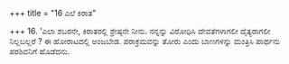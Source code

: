 +++
title = "16 ಎಲೆ ಕಿರಾತ"

+++
16. 'ಎಲಾ ಶಬರನೇ, ಕಿರಾತರಲ್ಲಿ ಶ್ರೇಷ್ಠನೇ ನೀನು. ನನ್ನನ್ನು ವಿರೋಧಿಸಿ ದೇವತೆಗಳಾಗಲೀ ದೈತ್ಯರಾಗಲೀ ನಿಲ್ಲಬಲ್ಲರೆ ? ಈ ಹೋರಾಟದಲ್ಲಿ ಅಂಜಬೇಡ. ಪರಾಕ್ರಮವನ್ನು ತೋರು ಎಂದು ಬಾಣಗಳನ್ನು ಮಂತ್ರಿಸಿ ಪಾರ್ಥನು ಪರಶಿವನಿಗೆ ಹೊಡೆದನು.